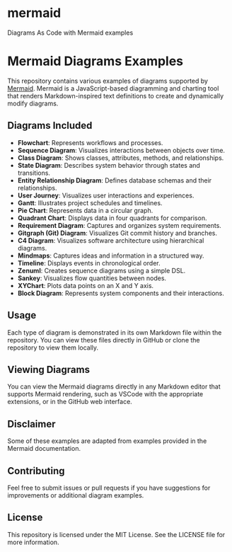 # mermaid
Diagrams As Code with Mermaid examples

# Mermaid Diagrams Examples

This repository contains various examples of diagrams supported by [Mermaid](https://mermaid-js.github.io/mermaid/). Mermaid is a JavaScript-based diagramming and charting tool that renders Markdown-inspired text definitions to create and dynamically modify diagrams.

## Diagrams Included

- **Flowchart**: Represents workflows and processes.
- **Sequence Diagram**: Visualizes interactions between objects over time.
- **Class Diagram**: Shows classes, attributes, methods, and relationships.
- **State Diagram**: Describes system behavior through states and transitions.
- **Entity Relationship Diagram**: Defines database schemas and their relationships.
- **User Journey**: Visualizes user interactions and experiences.
- **Gantt**: Illustrates project schedules and timelines.
- **Pie Chart**: Represents data in a circular graph.
- **Quadrant Chart**: Displays data in four quadrants for comparison.
- **Requirement Diagram**: Captures and organizes system requirements.
- **Gitgraph (Git) Diagram**: Visualizes Git commit history and branches.
- **C4 Diagram**: Visualizes software architecture using hierarchical diagrams.
- **Mindmaps**: Captures ideas and information in a structured way.
- **Timeline**: Displays events in chronological order.
- **Zenuml**: Creates sequence diagrams using a simple DSL.
- **Sankey**: Visualizes flow quantities between nodes.
- **XYChart**: Plots data points on an X and Y axis.
- **Block Diagram**: Represents system components and their interactions.


## Usage

Each type of diagram is demonstrated in its own Markdown file within the repository. You can view these files directly in GitHub or clone the repository to view them locally.

## Viewing Diagrams
You can view the Mermaid diagrams directly in any Markdown editor that supports Mermaid rendering, such as VSCode with the appropriate extensions, or in the GitHub web interface.

## Disclaimer
Some of these examples are adapted from examples provided in the Mermaid documentation.

## Contributing
Feel free to submit issues or pull requests if you have suggestions for improvements or additional diagram examples.

## License
This repository is licensed under the MIT License. See the LICENSE file for more information.

